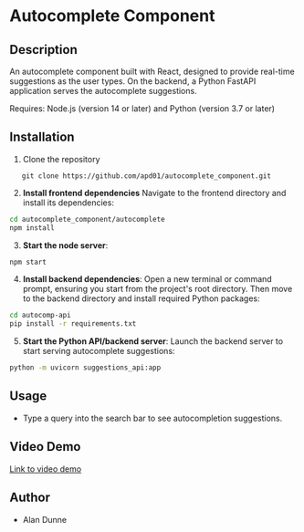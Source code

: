 # Autocomplete Component

## Description

An autocomplete component built with React, designed to provide real-time suggestions as the user types. On the backend, a Python FastAPI application serves the autocomplete suggestions.

Requires: Node.js (version 14 or later) and Python (version 3.7 or later)

## Installation

1. Clone the repository

```
   git clone https://github.com/apd01/autocomplete_component.git
```

2. **Install frontend dependencies** Navigate to the frontend directory and install its dependencies:

```sh
cd autocomplete_component/autocomplete
npm install
```

3. **Start the node server**:

```sh
npm start
```

4. **Install backend dependencies**: Open a new terminal or command prompt, ensuring you start from the project's root directory. Then move to the backend directory and install required Python packages:

```sh
cd autocomp-api
pip install -r requirements.txt
```

5. **Start the Python API/backend server**: Launch the backend server to start serving autocomplete suggestions:

```sh
python -m uvicorn suggestions_api:app
```

## Usage

- Type a query into the search bar to see autocompletion suggestions.

## Video Demo

[Link to video demo](www.example.com)

## Author

- Alan Dunne
